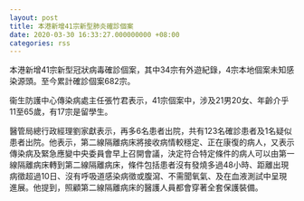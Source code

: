 ```yaml
---
layout: post
title: 本港新增41宗新型肺炎確診個案
date: 2020-03-30 16:33:27.000000000 +08:00
categories: rss
---
```


本港新增41宗新型冠狀病毒確診個案，其中34宗有外遊紀錄，4宗本地個案未知感染源頭。至今累計確診個案682宗。

衞生防護中心傳染病處主任張竹君表示，41宗個案中，涉及21男20女、年齡介乎11至65歲，有17宗是留學生。

醫管局總行政經理劉家獻表示，再多6名患者出院，共有123名確診患者及1名疑似患者出院。他表示，第二線隔離病床將接收病情較穩定、正在康復的病人，又表示傳染病及緊急應變中央委員會早上召開會議，決定符合特定條件的病人可以由第一線隔離病床轉到第二線隔離病床，條件包括患者沒有發燒多過48小時、距離出現病徵超過10日、沒有呼吸道感染病徵或腹瀉、不需聞氧氣、及在血液測試中呈現進展。他提到，照顧第二線隔離病床的醫護人員都會穿著全套保護裝備。
